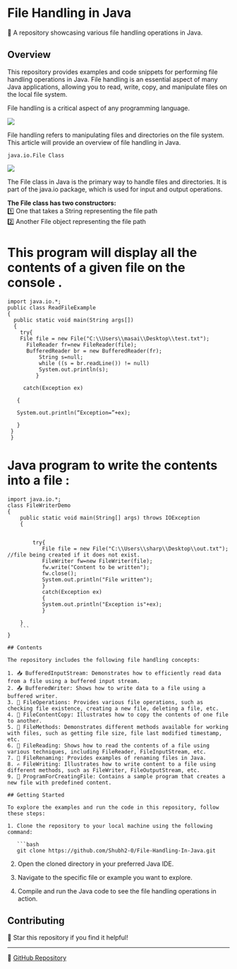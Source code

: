 
# File Handling in Java

📁 A repository showcasing various file handling operations in Java.

## Overview

This repository provides examples and code snippets for performing file handling operations in Java. File handling is an essential aspect of many Java applications, allowing you to read, write, copy, and manipulate files on the local file system.

File handling is a critical aspect of any programming language.

<img src="https://user-images.githubusercontent.com/112773220/224777158-8cae1ff0-2d27-4875-9a49-01bd963b28e1.png" />

File handling refers to manipulating files and directories on the file system. This article will provide an overview of file handling in Java.
```
java.io.File Class
```

<img src="https://user-images.githubusercontent.com/112773220/224777525-f2703db5-93e4-4582-b631-e67cd730867e.png"/>

The File class in Java is the primary way to handle files and directories. It is part of the java.io package, which is used for input and output operations.

**The File class has two constructors:**\
1️⃣ One that takes a String representing the file path\
2️⃣ Another File object representing the file path


# This program will display all the contents of a given file on the console .
```
import java.io.*; 
public class ReadFileExample
{ 
  public static void main(String args[])
  { 
    try{
    File file = new File("C:\\Users\\masai\\Desktop\\test.txt");
      FileReader fr=new FileReader(file);
      BufferedReader br = new BufferedReader(fr);
          String s=null;
          while ((s = br.readLine()) != null)
          System.out.println(s);
         }

     catch(Exception ex)

   {

   System.out.println(“Exception=”+ex);

   }
 }
 }
 ```
# Java program to write the contents into a file :
```
import java.io.*;
class FileWriterDemo
{ 
    public static void main(String[] args) throws IOException 
    { 
        
        
        try{
           File file = new File("C:\\Users\\sharp\\Desktop\\out.txt"); //file being created if it does not exist.     
           FileWriter fw=new FileWriter(file); 
           fw.write("Content to be written"); 
           fw.close(); 
		   System.out.println("File written"); 
		   }
		   catch(Exception ex)
		   {
		   System.out.println("Exception is"+ex);
		   }
		   
    } 
    ```
}

## Contents

The repository includes the following file handling concepts:

1. 📥 BufferedInputStream: Demonstrates how to efficiently read data from a file using a buffered input stream.
2. 📤 BufferedWriter: Shows how to write data to a file using a buffered writer.
3. 📁 FileOperations: Provides various file operations, such as checking file existence, creating a new file, deleting a file, etc.
4. 📄 FileContentCopy: Illustrates how to copy the contents of one file to another.
5. 📄 FileMethods: Demonstrates different methods available for working with files, such as getting file size, file last modified timestamp, etc.
6. 📖 FileReading: Shows how to read the contents of a file using various techniques, including FileReader, FileInputStream, etc.
7. 🔄 FileRenaming: Provides examples of renaming files in Java.
8. ✍️ FileWriting: Illustrates how to write content to a file using different methods, such as FileWriter, FileOutputStream, etc.
9. 📝 ProgramForCreatingFile: Contains a sample program that creates a new file with predefined content.

## Getting Started

To explore the examples and run the code in this repository, follow these steps:

1. Clone the repository to your local machine using the following command:

   ```bash
   git clone https://github.com/Shubh2-0/File-Handling-In-Java.git
   ```

2. Open the cloned directory in your preferred Java IDE.

3. Navigate to the specific file or example you want to explore.

4. Compile and run the Java code to see the file handling operations in action.

## Contributing

🌟 Star this repository if you find it helpful!

---

🔗 [GitHub Repository](https://github.com/Shubh2-0/File-Handling-In-Java.git)

